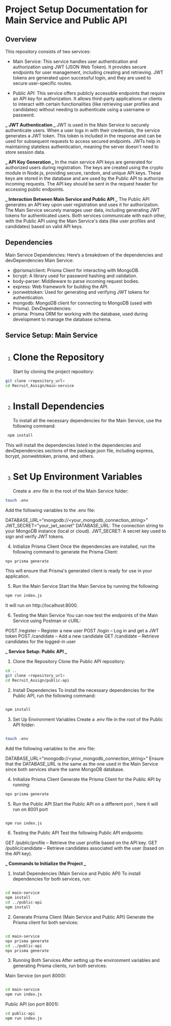 # Project Setup Documentation for Main Service and Public API

## Overview

This repository consists of two services:

- Main Service: This service handles user authentication and authorization using JWT (JSON Web Token). It provides secure endpoints for user management, including creating and retrieving. JWT tokens are generated upon successful login, and they are used to secure user-specific routes.

- Public API: This service offers publicly accessible endpoints that require an API key for authorization. It allows third-party applications or clients to interact with certain functionalities (like retrieving user profiles and candidates) without needing to authenticate using a username or password.

**_ JWT Authentication _**
JWT is used in the Main Service to securely authenticate users. When a user logs in with their credentials, the service generates a JWT token. This token is included in the response and can be used for subsequent requests to access secured endpoints. JWTs help in maintaining stateless authentication, meaning the server doesn't need to store session data.

**_ API Key Generation _**
In the main service API keys are generated for authorized users during registration. The keys are created using the crypto module in Node.js, providing secure, random, and unique API keys. These keys are stored in the database and are used by the Public API to authorize incoming requests. The API key should be sent in the request header for accessing public endpoints.

**_ Interaction Between Main Service and Public API _**
The Public API generates an API key upon user registration and uses it for authorization.
The Main Service securely manages user data, including generating JWT tokens for authenticated users.
Both services communicate with each other, with the Public API using the Main Service's data (like user profiles and candidates) based on valid API keys.

## Dependencies

Main Service Dependencies:
Here’s a breakdown of the dependencies and devDependencies Main Service:

- @prisma/client: Prisma Client for interacting with MongoDB.
- bcrypt: A library used for password hashing and validation.
- body-parser: Middleware to parse incoming request bodies.
- express: Web framework for building the API.
- jsonwebtoken: Used for generating and verifying JWT tokens for authentication.
- mongodb: MongoDB client for connecting to MongoDB (used with Prisma).
  DevDependencies:
- prisma: Prisma ORM for working with the database, used during development to manage the database schema.

## Service Setup: Main Service

1. # Clone the Repository
   Start by cloning the project repository:

```bash
git clone <repository_url>
cd Recruit_Assign/main-service
```

2. # Install Dependencies
   To install all the necessary dependencies for the Main Service, use the following command:

```bash
 npm install
```

This will install the dependencies listed in the dependencies and devDependencies sections of the package.json file, including express, bcrypt, jsonwebtoken, prisma, and others.

3. # Set Up Environment Variables
   Create a .env file in the root of the Main Service folder:

```bash
touch .env
```

Add the following variables to the .env file:

DATABASE_URL="mongodb://<your_mongodb_connection_string>"
JWT_SECRET="your_jwt_secret"
DATABASE_URL: The connection string to your MongoDB instance (local or cloud).
JWT_SECRET: A secret key used to sign and verify JWT tokens.

4. Initialize Prisma Client
   Once the dependencies are installed, run the following command to generate the Prisma Client:

```bash
npx prisma generate
```

This will ensure that Prisma's generated client is ready for use in your application.

5. Run the Main Service
   Start the Main Service by running the following:

```bash
npm run index.js
```

It will run on http://localhost:8000.

6. Testing the Main Service
   You can now test the endpoints of the Main Service using Postman or cURL:

POST /register – Register a new user
POST /login – Log in and get a JWT token
POST /candidate – Add a new candidate
GET /candidate – Retrieve candidates for the logged-in user

**_ Service Setup: Public API _**

1. Clone the Repository
   Clone the Public API repository:

```bash
cd ..
git clone <repository_url>
cd Recruit_Assign/public-api


```

2. Install Dependencies
   To install the necessary dependencies for the Public API, run the following command:

```bash

npm install


```

3. Set Up Environment Variables
   Create a .env file in the root of the Public API folder:

```bash

touch .env

```

Add the following variables to the .env file:

DATABASE_URL="mongodb://<your_mongodb_connection_string>"
Ensure that the DATABASE_URL is the same as the one used in the Main Service since both services share the same MongoDB database.

4. Initialize Prisma Client
   Generate the Prisma Client for the Public API by running:

```bash
npx prisma generate
```

5. Run the Public API
   Start the Public API on a different port , here it will run on 8001 port

```bash

npm run index.js

```

6. Testing the Public API
   Test the following Public API endpoints:

GET /public/profile – Retrieve the user profile based on the API key.
GET /public/candidate – Retrieve candidates associated with the user (based on the API key).

**_ Commands to Initialize the Project _**

1. Install Dependencies (Main Service and Public API)
   To install dependencies for both services, run:

```bash

cd main-service
npm install
cd ../public-api
npm install

```

2. Generate Prisma Client (Main Service and Public API)
   Generate the Prisma client for both services:

```bash

cd main-service
npx prisma generate
cd ../public-api
npx prisma generate

```

3. Running Both Services
   After setting up the environment variables and generating Prisma clients, run both services:

Main Service (on port 8000):

```bash

cd main-service
npm run index.js

```

Public API (on port 8001):

```bash
cd public-api
npm run index.js
```
